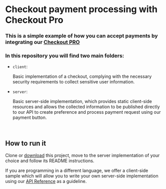 # Checkout payment processing with Checkout Pro

### This is a simple example of how you can accept payments by integrating our [Checkout PRO](https://www.mercadopago.com/developers/en/guides/online-payments/checkout-pro/introduction)

### In this repository you will find two main folders:

- `client`: 
  
    Basic implementation of a checkout, complying with the necessary security requirements to collect sensitive user information.

- `server`: 

    Basic server-side implementation, which provides static client-side resources and allows the collected information to be published directly to our API to create preference and process payment request using our payment button. 

<br>

## How to run it

Clone or [download](https://github.com/mercadopago/checkout-payment-sample/archive/master.zip) this project, move to the server implementation of your choice and follow its README instructions.

If you are programming in a different language, we offer a client-side sample which will allow you to write your own server-side implementation using our [API Reference](https://www.mercadopago.com/developers/en/reference/preferences/_checkout_preferences/post/) as a guideline.
